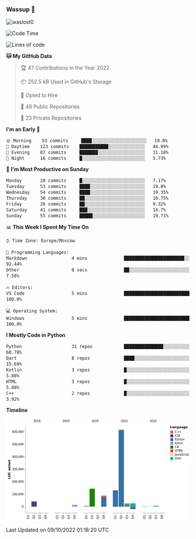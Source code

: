 ### Wassup 👋

<p align="left"> <img src="https://komarev.com/ghpvc/?username=waslost0" alt="waslost0" /></p>

<!--START_SECTION:waka-->
![Code Time](http://img.shields.io/badge/Code%20Time-1%2C619%20hrs%2048%20mins-blue)

![Lines of code](https://img.shields.io/badge/From%20Hello%20World%20I%27ve%20Written-1%20Million%20lines%20of%20code-blue)

**🐱 My GitHub Data** 

> 🏆 47 Contributions in the Year 2022
 > 
> 📦 252.5 kB Used in GitHub's Storage 
 > 
> 💼 Opted to Hire
 > 
> 📜 48 Public Repositories 
 > 
> 🔑 23 Private Repositories  
 > 
**I'm an Early 🐤** 

```text
🌞 Morning    53 commits     ████░░░░░░░░░░░░░░░░░░░░░   19.0% 
🌆 Daytime    123 commits    ███████████░░░░░░░░░░░░░░   44.09% 
🌃 Evening    87 commits     ███████░░░░░░░░░░░░░░░░░░   31.18% 
🌙 Night      16 commits     █░░░░░░░░░░░░░░░░░░░░░░░░   5.73%

```
📅 **I'm Most Productive on Sunday** 

```text
Monday       20 commits     █░░░░░░░░░░░░░░░░░░░░░░░░   7.17% 
Tuesday      53 commits     ████░░░░░░░░░░░░░░░░░░░░░   19.0% 
Wednesday    54 commits     ████░░░░░░░░░░░░░░░░░░░░░   19.35% 
Thursday     30 commits     ██░░░░░░░░░░░░░░░░░░░░░░░   10.75% 
Friday       26 commits     ██░░░░░░░░░░░░░░░░░░░░░░░   9.32% 
Saturday     41 commits     ███░░░░░░░░░░░░░░░░░░░░░░   14.7% 
Sunday       55 commits     █████░░░░░░░░░░░░░░░░░░░░   19.71%

```


📊 **This Week I Spent My Time On** 

```text
⌚︎ Time Zone: Europe/Moscow

💬 Programming Languages: 
Markdown                 4 mins              ███████████████████████░░   92.44% 
Other                    0 secs              ██░░░░░░░░░░░░░░░░░░░░░░░   7.56%

🔥 Editors: 
VS Code                  5 mins              █████████████████████████   100.0%

💻 Operating System: 
Windows                  5 mins              █████████████████████████   100.0%

```

**I Mostly Code in Python** 

```text
Python                   31 repos            ███████████████░░░░░░░░░░   60.78% 
Dart                     8 repos             ████░░░░░░░░░░░░░░░░░░░░░   15.69% 
Kotlin                   3 repos             █░░░░░░░░░░░░░░░░░░░░░░░░   5.88% 
HTML                     3 repos             █░░░░░░░░░░░░░░░░░░░░░░░░   5.88% 
C++                      2 repos             █░░░░░░░░░░░░░░░░░░░░░░░░   3.92%

```


**Timeline**

![Chart not found](https://raw.githubusercontent.com/waslost0/waslost0/master/charts/bar_graph.png) 


 Last Updated on 09/10/2022 01:18:20 UTC
<!--END_SECTION:waka-->

